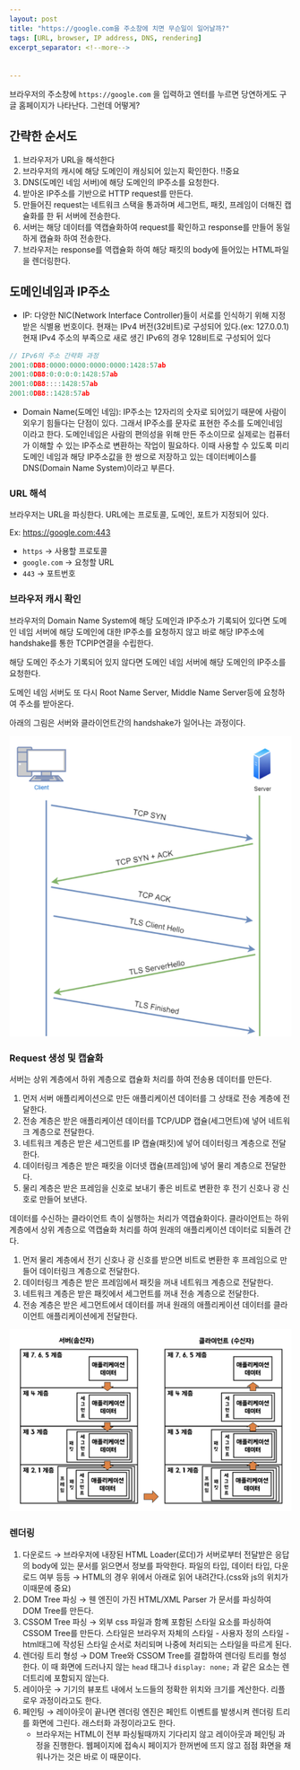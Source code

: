 ```yaml
---
layout: post
title: "https://google.com을 주소창에 치면 무슨일이 일어날까?"
tags: [URL, browser, IP address, DNS, rendering]
excerpt_separator: <!--more-->


---
```


브라우저의 주소창에 `https://google.com` 을 입력하고 엔터를 누르면 당연하게도 구글 홈페이지가 나타난다. 그런데 어떻게?

<!--more-->

## 간략한 순서도

1. 브라우저가 URL을 해석한다
2. 브라우저의 캐시에 해당 도메인이 캐싱되어 있는지 확인한다. ‼️중요
3. DNS(도메인 네임 서버)에 해당 도메인의 IP주소를 요청한다.
4. 받아온 IP주소를 기반으로 HTTP request를 만든다.
5. 만들어진 request는 네트워크 스택을 통과하며 세그먼트, 패킷, 프레임이 더해진 캡슐화를 한 뒤 서버에 전송한다.
6. 서버는 해당 데이터를 역캡슐화하여 request를 확인하고 response를 만들어 동일하게 캡슐화 하여 전송한다.
7. 브라우저는 response를 역캡슐화 하여 해당 패킷의 body에 들어있는 HTML파일을 렌더링한다.

## 도메인네임과 IP주소

- IP: 다양한 NIC(Network Interface Controller)들이 서로를 인식하기 위해 지정받은 식별용 번호이다. 현재는 IPv4 버전(32비트)로 구성되어 있다.(ex: 127.0.0.1) 현재 IPv4 주소의 부족으로 새로 생긴 IPv6의 경우 128비트로 구성되어 있다

```jsx
// IPv6의 주소 간략화 과정
2001:0DB8:0000:0000:0000:0000:1428:57ab
2001:0DB8:0:0:0:0:1428:57ab
2001:0DB8::::1428:57ab
2001:0DB8::1428:57ab
```



- Domain Name(도메인 네임): IP주소는 12자리의 숫자로 되어있기 때문에 사람이 외우기 힘들다는 단점이 있다. 그래서 IP주소를 문자로 표현한 주소를 도메인네임 이라고 한다. 도메인네임은 사람의 편의성을 위해 만든 주소이므로 실제로는 컴퓨터가 이해할 수 있는 IP주소로 변환하는 작업이 필요하다. 이때 사용할 수 있도록 미리 도메인 네임과 해당 IP주소값을 한 쌍으로 저장하고 있는 데이터베이스를 DNS(Domain Name System)이라고 부른다.

### URL 해석

브라우저는 URL을 파싱한다. URL에는 프로토콜, 도메인, 포트가 지정되어 있다. 

Ex: https://google.com:443

- `https` → 사용할 프로토콜
- `google.com` → 요청할 URL
- `443` → 포트번호

### 브라우저 캐시 확인

브라우저의 Domain Name System에 해당 도메인과 IP주소가 기록되어 있다면 도메인 네임 서버에 해당 도메인에 대한 IP주소를 요청하지 않고 바로 해당 IP주소에 handshake를 통한 TCPIP연결을 수립한다.

해당 도메인 주소가 기록되어 있지 않다면 도메인 네임 서버에 해당 도메인의 IP주소를 요청한다.

도메인 네임 서버도 또 다시 Root Name Server, Middle Name Server등에 요청하여 주소를 받아온다.

아래의 그림은 서버와 클라이언트간의 handshake가 일어나는 과정이다.

![img/Screen_Shot_2020-12-28_at_6.11.57_PM.png](/assets/img/posts/2020-12-28-what-happens-with-url/Screen_Shot_2020-12-28_at_6.11.57_PM.png)

### Request 생성 및 캡슐화

서버는 상위 계층에서 하위 계층으로 캡슐화 처리를 하여 전송용 데이터를 만든다. 

1. 먼저 서버 애플리케이션으로 만든 애플리케이션 데이터를 그 상태로 전송 계층에 전달한다. 
2. 전송 계층은 받은 애플리케이션 데이터를 TCP/UDP 캡슐(세그먼트)에 넣어 네트워크 계층으로 전달한다. 
3. 네트워크 계층은 받은 세그먼트를 IP 캡슐(패킷)에 넣어 데이터링크 계층으로 전달한다. 
4. 데이터링크 계층은 받은 패킷을 이더넷 캡슐(프레임)에 넣어 물리 계층으로 전달한다. 
5. 물리 계층은 받은 프레임을 신호로 보내기 좋은 비트로 변환한 후 전기 신호나 광 신호로 만들어 보낸다.

데이터를 수신하는 클라이언트 측이 실행하는 처리가 역캡슐화이다. 클라이언트는 하위 계층에서 상위 계층으로 역캡슐화 처리를 하여 원래의 애플리케이션 데이터로 되돌려 간다. 

1. 먼저 물리 계층에서 전기 신호나 광 신호를 받으면 비트로 변환한 후 프레임으로 만들어 데이터링크 계층으로 전달한다. 
2. 데이터링크 계층은 받은 프레임에서 패킷을 꺼내 네트워크 계층으로 전달한다. 
3. 네트워크 계층은 받은 패킷에서 세그먼트를 꺼내 전송 계층으로 전달한다. 
4. 전송 계층은 받은 세그먼트에서 데이터를 꺼내 원래의 애플리케이션 데이터를 클라이언트 애플리케이션에게 전달한다.

![img/Screen_Shot_2020-12-24_at_5.39.15_PM.png](/assets/img/posts/2020-12-28-what-happens-with-url/Screen_Shot_2020-12-24_at_5.39.15_PM.png)

### 렌더링

1. 다운로드 → 브라우저에 내장된 HTML Loader(로더)가 서버로부터 전달받은 응답의 body에 있는 문서를 읽으면서 정보를 파악한다. 파일의 타입, 데이터 타입, 다운로드 여부 등등 → HTML의 경우 위에서 아래로 읽어 내려간다.(css와 js의 위치가 이때문에 중요)
2. DOM Tree 파싱 → 웬 엔진이 가진 HTML/XML Parser 가 문서를 파싱하여 DOM Tree를 만든다.
3. CSSOM Tree 파싱 → 외부 css 파일과 함꼐 포함된 스타일 요소를 파싱하여 CSSOM Tree를 만든다. 스타일은 브라우저 자체의 스타일 - 사용자 정의 스타일 - html태그에 작성된 스타일 순서로 처리되며 나중에 처리되는 스타일을 따르게 된다. 
4. 렌더링 트리 형성 → DOM Tree와 CSSOM Tree를 결합하여 렌더링 트리를 형성한다. 이 때 화면에 드러나지 않는 `head` 태그나  `display: none;` 과 같은 요소는 렌더트리에 포함되지 않는다. 
5. 레이아웃 → 기기의 뷰포트 내에서 노드들의 정확한 위치와 크기를 계산한다. 리플로우 과정이라고도 한다.
6. 페인팅 → 레이아웃이 끝나면 렌더링 엔진은 페인트 이벤트를 발생시켜 렌더링 트리를 화면에 그린다. 래스터화 과정이라고도 한다. 
    - 브라우저는 HTML이 전부 파싱될때까지 기다리지 않고 레이아웃과 페인팅 과정을 진행한다. 웹페이지에 접속시 페이지가 한꺼번에 뜨지 않고 점점 화면을 채워나가는 것은 바로 이 때문이다.